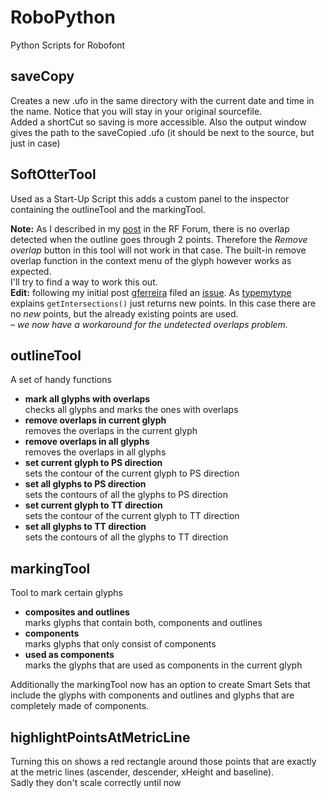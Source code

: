# RoboPython
Python Scripts for Robofont

## saveCopy
Creates a new .ufo in the same directory with the current date and time in the name.
Notice that you will stay in your original sourcefile.  
Added a shortCut so saving is more accessible.
Also the output window gives the path to the saveCopied .ufo (it should be next to the source, but just in case)

## SoftOtterTool
Used as a Start-Up Script this adds a custom panel to the inspector containing the outlineTool and the markingTool.

**Note:** As I described in my [post](https://forum.robofont.com/topic/631/hasoverlap-does-not-detect-all-overlaps) in the RF Forum, there is no overlap detected when the outline goes through 2 points. Therefore the *Remove overlap* button in this tool will not work in that case. The built-in remove overlap function in the context menu of the glyph however works as expected.  
I'll try to find a way to work this out.  
**Edit:** following my initial post [gferreira](https://github.com/gferreira) filed an [issue](https://github.com/typemytype/booleanOperations/issues/54). As [typemytype](https://github.com/typemytype) explains  `getIntersections()` just returns new points. In this case there are no *new* points, but the already existing points are used.  
– *we now have a workaround for the undetected overlaps problem.*

## outlineTool
A set of handy functions
- **mark all glyphs with overlaps**  
checks all glyphs and marks the ones with overlaps
- **remove overlaps in current glyph**  
removes the overlaps in the current glyph
- **remove overlaps in all glyphs**  
removes the overlaps in all glyphs
- **set current glyph to PS direction**  
sets the contour of the current glyph to PS direction
- **set all glyphs to PS direction**  
sets the contours of all the glyphs to PS direction
- **set current glyph to TT direction**  
sets the contour of the current glyph to TT direction
- **set all glyphs to TT direction**  
sets the contours of all the glyphs to TT direction

## markingTool
Tool to mark certain glyphs   
- **composites and outlines**  
marks glyphs that contain both, components and outlines  
- **components**  
marks glyphs that only consist of components  
- **used as components**  
marks the glyphs that are used as components in the current glyph

Additionally the markingTool now has an option to create Smart Sets that include the glyphs with components and outlines and glyphs that are completely made of components.


## highlightPointsAtMetricLine

Turning this on shows a red rectangle around those points that are exactly at the metric lines (ascender, descender, xHeight and baseline).  
Sadly they don't scale correctly until now 
